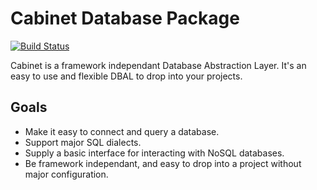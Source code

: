 # Cabinet Database Package

[![Build Status](https://secure.travis-ci.org/FrenkyNet/Cabinet.png?branch=master)](http://travis-ci.org/FrenkyNet/Cabinet)

Cabinet is a framework independant Database Abstraction Layer.
It's an easy to use and flexible DBAL to drop into your projects.

## Goals

- Make it easy to connect and query a database.
- Support major SQL dialects.
- Supply a basic interface for interacting with NoSQL databases.
- Be framework independant, and easy to drop into a project without major configuration.